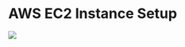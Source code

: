 # AWS EC2 Instance Setup  

<img src=https://github.com/RubensZimbres/Repo-2018/blob/master/AWS-EC2-Instance-Setup/EC2.png>
